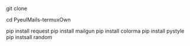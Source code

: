 git clone 

cd PyeulMails-termuxOwn

pip install request
pip install mailgun
pip install colorma
pip install pystyle 
pip instsall random
